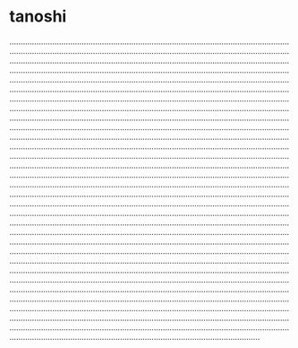 # tanoshi

...................................................................................................................................................................................................................................................................................................................................................................................................................................................................................................................................................................................................................................................................................................................................................................................................................................................................................................................................................................................................................................................................................................................................................................................................................................................................................................................................................................................................................................................................................................................................................................................................................................................................................................................................................................................................................................................................................................................................................................................................................................................................................................................................................................................................................................................................................................................................................................................................................................................................................................................................................................................................................................................................................................................................................................................................................................................................................................................................................................................................................................................................................................................................................................................................................................................................................................................................................................................................................................................................................................................................................................................................................................................................................................................................................................................................................................................................................................................................................................................................................................................................................................................